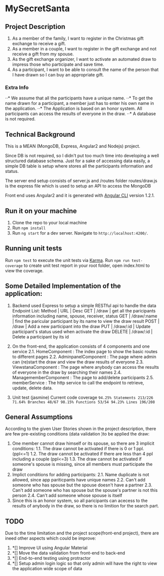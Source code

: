 # MySecretSanta

## Project Description

1. As a member of the family, I want to register in the Christmas gift exchange to receive a gift. 
2. As a member in a couple, I want to register in the gift exchange and not receive a gift from my spouse. 
3. As the gift exchange organizer, I want to activate an automated draw to impress those who participate and save time.  
4. As a participant, I want to be able to consult the name of the person that I have drawn so I can buy an appropriate gift. 
 
### Extra Info
⋅⋅* We assume that all the participants have a unique name. 
⋅⋅* To get the name drawn for a participant, a member just has to enter his own name in the application. 
⋅⋅* The Application is based on an honor system.  All participants can access the results of everyone in the draw. 
⋅⋅* A database is not required. 



## Technical Background

This is a MEAN (MongoDB, Express, Angular2 and Nodejs) project.

Since DB is not required, so I didn't put too much time into developing a well structured database schema. Just for a sake of accessing data easily, a simple DB table is setup where stores all the participants information and status.

The server end setup consists of server.js and /routes folder
routes/draw.js is the express file which is used to setup an API to access the MongoDB

Front end uses Angular2 and it is generated with [Angular CLI](https://github.com/angular/angular-cli) version 1.2.1.
  

## Run it on your machine

1. Clone the repo to your local machine
2. Run `npm install`
3. Run `ng start` for a dev server. Navigate to `http://localhost:4200/`.


## Running unit tests

Run `npm test` to execute the unit tests via [Karma](https://karma-runner.github.io).
Run `npm run test-coverage` to create unit test report in your root folder, open index.html to view the coverage.




## Some Detailed Implementation of the application:
1. Backend used Express to setup a simple RESTful api to handle the data
    Endpoint List:
        Method |  URL        | Desc
        GET    |  /draw      | get all the paricipants information including name, spouse, receiver, status
        GET    | /draw/:name | find the paricular participant by its name to view the draw result
        POST   | /draw       | Add a new participant into the draw
        PUT    | /draw/:id   | Update participant's status used when activate the draw
        DELETE | /draw/:id   | Delete a participant by its id

2. On the front-end, the application consists of 4 components and one service
    2.1. HomeComponent         : The index page to show the basic routes to different pages
    2.2. AdminpanelComponent   : The page where admin can (re)start the draw and view the draw results of everyone
    2.3. ViewstanaComponent    : The page where anybody can access the results of everyone in the draw by                                      searching their names
    2.4. ManagememberComponent : The page to add/delete participants
    2.5. memberService         : The http service to call the endpoint to retrieve, update, delete data.

3. Unit test (jasmine)
     Current code coverage
    `94.25% Statements 213/226 71.64% Branches 48/67 98.15% Functions 53/54 94.23% Lines 196/208`



## General Assumptions

According to the given User Stories shown in the project description, there are few pre-existing conditions (data validation )to be applied the draw: 
1. One member cannot draw himself or its spouse, so there are 3 implicit conditions:
    1.1. The draw cannot be activated if there is 0 or 1 ppl. (ppl<=1)
    1.2. The draw cannot be activated if there are less than 4 ppl including a couple (ppl<=3)
    1.3. The draw cannot be activated if someone's spouse is missing, since all members must participate the draw
2. Implict conditions for adding participants:
    2.1. Name duplicate is not allowed, since app pariticpants have unique names
    2.2. Can't add someone who has spouse but the spouse doesn't have a partner
    2.3. Can't add someone who has spouse but the spouse's partner is not this person
    2.4. Can't add someone whose spouse is itself
3. Since this is an honor system, so all paricipants can acecess to the results of anybody in the draw, so there is no limition for the search part. 


## TODO

Due to the time limitation and the project scope(front-end project), there are ineed other aspects which could be improve:
1. *[] Improve UI using Angular Material
2. *[] Move the data validation from front-end to back-end
3. *[] End-to-end testing using protractor
4. *[] Setup admin login logic so that only admin will have the right to view the application wide scope of data